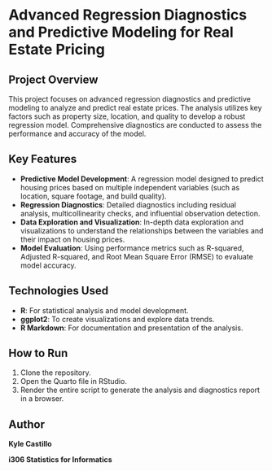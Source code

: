 # Advanced Regression Diagnostics and Predictive Modeling for Real Estate Pricing

## Project Overview
This project focuses on advanced regression diagnostics and predictive modeling to analyze and predict real estate prices. The analysis utilizes key factors such as property size, location, and quality to develop a robust regression model. Comprehensive diagnostics are conducted to assess the performance and accuracy of the model.

## Key Features
- **Predictive Model Development**: A regression model designed to predict housing prices based on multiple independent variables (such as location, square footage, and build quality).
- **Regression Diagnostics**: Detailed diagnostics including residual analysis, multicollinearity checks, and influential observation detection.
- **Data Exploration and Visualization**: In-depth data exploration and visualizations to understand the relationships between the variables and their impact on housing prices.
- **Model Evaluation**: Using performance metrics such as R-squared, Adjusted R-squared, and Root Mean Square Error (RMSE) to evaluate model accuracy.

## Technologies Used
- **R**: For statistical analysis and model development.
- **ggplot2**: To create visualizations and explore data trends.
- **R Markdown**: For documentation and presentation of the analysis.

## How to Run
1. Clone the repository.
2. Open the Quarto file in RStudio.
3. Render the entire script to generate the analysis and diagnostics report in a browser.

## Author
**Kyle Castillo**

**i306 Statistics for Informatics**
